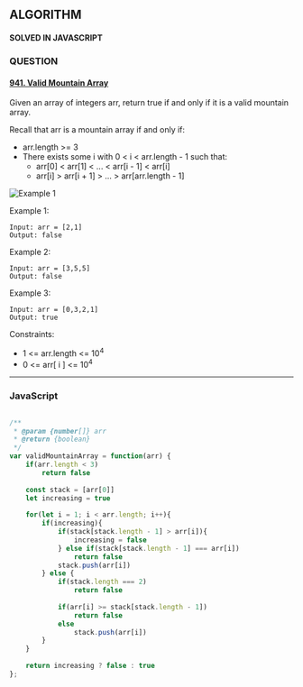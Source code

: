 ## ALGORITHM

#### SOLVED IN JAVASCRIPT
### QUESTION

#### [941. Valid Mountain Array](https://leetcode.com/problems/valid-mountain-array/)

Given an array of integers arr, return true if and only if it is a valid mountain array.

Recall that arr is a mountain array if and only if:

* arr.length >= 3
* There exists some i with 0 < i < arr.length - 1 such that:
  * arr[0] < arr[1] < ... < arr[i - 1] < arr[i]
  * arr[i] > arr[i + 1] > ... > arr[arr.length - 1]

![Example 1](https://assets.leetcode.com/uploads/2019/10/20/hint_valid_mountain_array.png)

Example 1:

```
Input: arr = [2,1]
Output: false
```

Example 2:

```
Input: arr = [3,5,5]
Output: false
```

Example 3:

```
Input: arr = [0,3,2,1]
Output: true
```

Constraints:

* 1 <= arr.length <= 10<sup>4</sup>
* 0 <= arr[ i ] <= 10<sup>4</sup>
-----

### JavaScript

```js

/**
 * @param {number[]} arr
 * @return {boolean}
 */
var validMountainArray = function(arr) {
    if(arr.length < 3)
        return false
    
    const stack = [arr[0]]
    let increasing = true
    
    for(let i = 1; i < arr.length; i++){
        if(increasing){
            if(stack[stack.length - 1] > arr[i]){
                increasing = false
            } else if(stack[stack.length - 1] === arr[i])
                return false
            stack.push(arr[i])
        } else {
            if(stack.length === 2)
                return false
            
            if(arr[i] >= stack[stack.length - 1])
                return false
            else
                stack.push(arr[i])
        }
    }
    
    return increasing ? false : true
};

```
